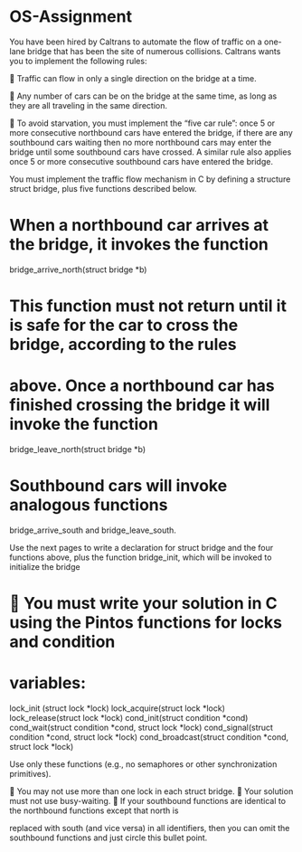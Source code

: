 # OS-Assignment
You have been hired by Caltrans to automate the flow of traffic on a one-lane bridge that has 
been the site of numerous collisions. Caltrans wants you to implement the following rules:

 Traffic can flow in only a single direction on the bridge at a time.

 Any number of cars can be on the bridge at the same time, as long as they are all traveling in
the same direction.

 To avoid starvation, you must implement the “five car rule”: once 5 or more consecutive
northbound cars have entered the bridge, if there are any southbound cars waiting then no
more northbound cars may enter the bridge until some southbound cars have crossed. A
similar rule also applies once 5 or more consecutive southbound cars have entered the bridge.

You must implement the traffic flow mechanism in C by defining a structure struct bridge,
plus five functions described below.

# When a northbound car arrives at the bridge, it invokes the function
  bridge_arrive_north(struct bridge *b)
 
# This function must not return until it is safe for the car to cross the bridge, according to the rules
# above. Once a northbound car has finished crossing the bridge it will invoke the function
  bridge_leave_north(struct bridge *b)
 
# Southbound cars will invoke analogous functions 
 bridge_arrive_south and bridge_leave_south.

Use the next pages to write a declaration for struct bridge and the four functions above, plus
the function bridge_init, which will be invoked to initialize the bridge

#  You must write your solution in C using the Pintos functions for locks and condition
# variables:

  lock_init (struct lock *lock)
  lock_acquire(struct lock *lock)
  lock_release(struct lock *lock)
  cond_init(struct condition *cond)
  cond_wait(struct condition *cond, struct lock *lock)
  cond_signal(struct condition *cond, struct lock *lock)
  cond_broadcast(struct condition *cond, struct lock *lock)
 
Use only these functions (e.g., no semaphores or other synchronization primitives).

 You may not use more than one lock in each struct bridge.
 Your solution must not use busy-waiting.
 If your southbound functions are identical to the northbound functions except that north is

replaced with south (and vice versa) in all identifiers, then you can omit the southbound
functions and just circle this bullet point.
